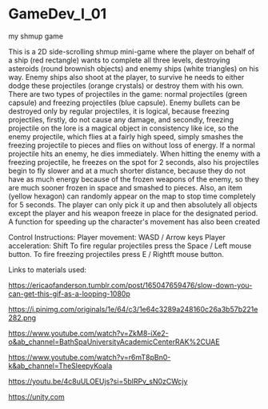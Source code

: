 # GameDev_I_01
my shmup game


This is a 2D side-scrolling shmup mini-game where the player on behalf of a ship (red rectangle) wants to complete all three levels, destroying asteroids (round brownish objects) and enemy ships (white triangles) on his way. Enemy ships also shoot at the player, to survive he needs to either dodge these projectiles (orange crystals) or destroy them with his own.
There are two types of projectiles in the game: normal projectiles (green capsule) and freezing projectiles (blue capsule). Enemy bullets can be destroyed only by regular projectiles, it is logical, because freezing projectiles, firstly, do not cause any damage, and secondly, freezing projectile on the lore is a magical object in consistency like ice, so the enemy projectile, which flies at a fairly high speed, simply smashes the freezing projectile to pieces and flies on without loss of energy. 
If a normal projectile hits an enemy, he dies immediately.
When hitting the enemy with a freezing projectile, he freezes on the spot for 2 seconds, also his projectiles begin to fly slower and at a much shorter distance, because they do not have as much energy because of the frozen weapons of the enemy, so they are much sooner frozen in space and smashed to pieces.
Also, an item (yellow hexagon) can randomly appear on the map to stop time completely for 5 seconds. The player can only pick it up and then absolutely all objects except the player and his weapon freeze in place for the designated period.
A function for speeding up the character's movement has also been created


Control Instructions:
Player movement: WASD / Arrow keys
Player acceleration: Shift
To fire regular projectiles press the Space / Left mouse button.
To fire freezing projectiles press E / Rightft mouse button.


Links to materials used:

https://ericaofanderson.tumblr.com/post/165047659476/slow-down-you-can-get-this-gif-as-a-looping-1080p

https://i.pinimg.com/originals/1e/64/c3/1e64c3289a248160c26a3b57b221e282.png

https://www.youtube.com/watch?v=ZkM8-iXe2-o&ab_channel=BathSpaUniversityAcademicCenterRAK%2CUAE

https://www.youtube.com/watch?v=r6mT8pBn0-k&ab_channel=TheSleepyKoala

https://youtu.be/4c8uULOEUjs?si=5blRPv_sN0zCWcjy

https://unity.com
